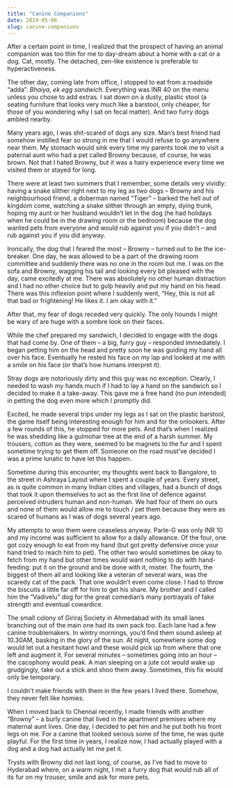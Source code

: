 ```yaml
---
title: "Canine Companions"
date: 2019-05-06
slug: canine-companions
---
```


After a certain point in time, I realized that the prospect of having an animal companion was too thin for me to day-dream about a home with a cat or a dog. Cat, mostly. The detached, zen-like existence is preferable to hyperactiveness.

The other day, coming late from office, I stopped to eat from a roadside “adda”. _Bhaiya, ek egg sandwich._ Everything was INR 40 on the menu unless you chose to add extras. I sat down on a dusty, plastic stool (a seating furniture that looks very much like a barstool, only cheaper, for those of you wondering why I sat on fecal matter). And two furry dogs ambled nearby.

<div class="separator"></div>

Many years ago, I was shit-scared of dogs any size. Man’s best friend had somehow instilled fear so strong in me that I would refuse to go anywhere near them. My stomach would sink every time my parents took me to visit a paternal aunt who had a pet called Browny because, of course, he was brown. Not that I hated Browny, but it was a hairy experience every time we visited them or stayed for long.

There were at least two summers that I remember, some details very vividly: having a snake slither right next to my leg as two dogs – Browny and his neighbourhood friend, a doberman named “Tiger” – barked the hell out of kingdom come, watching a snake slither through an empty, dying trunk, hoping my aunt or her husband wouldn’t let in the dog (he had holidays when he could be in the drawing room or the bedroom) because the dog wanted pets from everyone and would rub against you if you didn’t – and rub against you if you did anyway.

Ironically, the dog that I feared the most – Browny – turned out to be the ice-breaker. One day, he was allowed to be a part of the drawing room committee and suddenly there was no one in the room but me. I was on the sofa and Browny, wagging his tail and looking every bit pleased with the day, came excitedly at me. There was absolutely no other human distraction and I had no other choice but to gulp heavily and put my hand on his head. There was this inflexion point where I suddenly went, “Hey, this is not all that bad or frightening! He likes it. I am okay with it.”

After that, my fear of dogs receded very quickly. The only hounds I might be wary of are huge with a sombre look on their faces.

<div class="separator"></div>

While the chef prepared my sandwich, I decided to engage with the dogs that had come by. One of them – a big, furry guy – responded immediately. I began petting him on the head and pretty soon he was guiding my hand all over his face. Eventually he rested his face on my lap and looked at me with a smile on his face (or that’s how humans interpret it).

Stray dogs are notoriously dirty and this guy was no exception. Clearly, I needed to wash my hands much if I had to lay a hand on the sandwich so I decided to make it a take-away. This gave me a free hand (no pun intended) in petting the dog even more which I promptly did.

Excited, he made several trips under my legs as I sat on the plastic barstool, the game itself being interesting enough for him and for the onlookers. After a few rounds of this, he stopped for more pets. And that’s when I realized he was shedding like a gulmohar tree at the end of a harsh summer. My trousers, cotton as they were, seemed to be magnets to the fur and I spent sometime trying to get them off. Someone on the road must’ve decided I was a prime lunatic to have let this happen.

Sometime during this encounter, my thoughts went back to Bangalore, to the street in Ashraya Layout where I spent a couple of years. Every street, as is quite common in many Indian cities and villages, had a bunch of dogs that took it upon themselves to act as the first line of defence against perceived intruders human and non-human. We had four of them on ours and none of them would allow me to touch / pet them because they were as scared of humans as I was of dogs several years ago.

My attempts to woo them were ceaseless anyway. Parle-G was only INR 10 and my income was sufficient to allow for a daily allowance. Of the four, one got cozy enough to eat from my hand (but got pretty defensive once your hand tried to reach him to pet). The other two would sometimes be okay to fetch from my hand but other times would want nothing to do with hand-feeding: put it on the ground and be done with it, mister. The fourth, the biggest of them all and looking like a veteran of several wars, was the scaredy cat of the pack. That one wouldn’t even come close. I had to throw the biscuits a little far off for him to get his share. My brother and I called him the “Vadivelu” dog for the great comedian’s many portrayals of fake strength and eventual cowardice.

<div class="separator"></div>

The small colony of Giriraj Society in Ahmedabad with its small lanes branching out of the main one had its own pack too. Each lane had a few canine troublemakers. In wintry mornings, you’d find them sound asleep at 10.30AM, basking in the glory of the sun. At night, somewhere some dog would let out a hesitant howl and these would pick up from where that one left and augment it. For several minutes – sometimes going into an hour – the cacophony would peak. A man sleeping on a jute cot would wake up grudgingly, take out a stick and shoo them away. Sometimes, this fix would only be temporary.

I couldn’t make friends with them in the few years I lived there. Somehow, they never felt like homies.

<div class="separator"></div>

When I moved back to Chennai recently, I made friends with another “Browny” – a burly canine that lived in the apartment premises where my maternal aunt lives. One day, I decided to pet him and he put both his front legs on me. For a canine that looked serious some of the time, he was quite playful. For the first time in years, I realize now, I had actually played with a dog and a dog had actually let me pet it.

Trysts with Browny did not last long, of course, as I’ve had to move to Hyderabad where, on a warm night, I met a furry dog that would rub all of its fur on my trouser, smile and ask for more pets.
